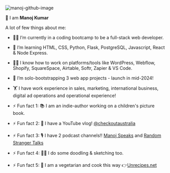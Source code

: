 ![manoj-github-image](https://github.com/emanoj1/emanoj1/assets/37259245/6de5d152-b60e-440b-b5e3-9a399c6f8c96)

👋 I am **Manoj Kumar**

A lot of few things about me:

- 👨‍💻 I’m currently in a coding bootcamp to be a full-stack web developer.
- 🌱 I’m learning HTML, CSS, Python, Flask, PostgreSQL, Javascript, React & Node Express.
- 👷‍♂️ I know how to work on platforms/tools like WordPress, Webflow, Shopify, SquareSpace, Airtable, Softr, Zapier & VS Code.  
- 🚀 I’m solo-bootstrapping 3 web app projects - launch in mid-2024!
- 🏋 I have work experience in sales, marketing, international business, digital ad operations and operational experience!

- ⚡ Fun fact 1: 📚 I am an indie-author working on a children's picture book.
- ⚡ Fun fact 2: 🎥 I have a YouTube vlog! [@checkoutaustralia](https://youtube.com/@checkoutaustralia)
- ⚡ Fun fact 3: 🎙 I have 2 podcast channels!! [Manoj Speaks](https://podcasters.spotify.com/pod/show/manojspeaks) and [Random Stranger Talks](https://randomstrangertalk.com/)
- ⚡ Fun fact 4: 👨‍🎨 I do some doodling & sketching too.
- ⚡ Fun fact 5: 🥕 I am a vegetarian and cook this way 👉[Unrecipes.net](https://unrecipes.net)
